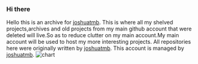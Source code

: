 ### Hi there 
Hello this is an archive for [joshuatmb](https://github.com/joshuatmb). This is where all my shelved projects,archives and old projects from my main github account that were deleted  will live.So as to reduce clutter on my main account.My main account will be used to host my more interesting projects.
All repositories here were originally written by [joshuatmb](https://github.com/joshuatmb).
This account is managed by [joshuatmb](https://github.com/joshuatmb).
![chart](https://user-images.githubusercontent.com/91624052/136662736-70a55566-c33a-4800-a912-8504619393c9.png)
